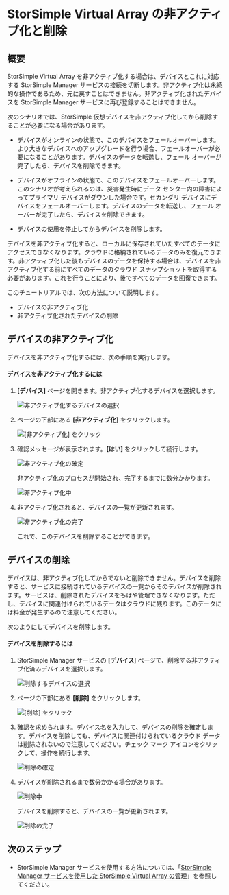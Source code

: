 <properties 
   pageTitle="StorSimple Virtual Array の非アクティブ化と削除 | Microsoft Azure"
   description="StorSimple デバイスを非アクティブ化して削除することによって、サービスからこれを削除する方法について説明します。"
   services="storsimple"
   documentationCenter=""
   authors="alkohli"
   manager="carmonm"
   editor="" />
<tags 
   ms.service="storsimple"
   ms.devlang="na"
   ms.topic="article"
   ms.tgt_pltfrm="na"
   ms.workload="na"
   ms.date="02/08/2016"
   ms.author="alkohli" />

# StorSimple Virtual Array の非アクティブ化と削除

## 概要

StorSimple Virtual Array を非アクティブ化する場合は、デバイスとこれに対応する StorSimple Manager サービスの接続を切断します。非アクティブ化は永続的な操作であるため、元に戻すことはできません。非アクティブ化されたデバイスを StorSimple Manager サービスに再び登録することはできません。

次のシナリオでは、StorSimple 仮想デバイスを非アクティブ化してから削除することが必要になる場合があります。


- デバイスがオンラインの状態で、このデバイスをフェールオーバーします。より大きなデバイスへのアップグレードを行う場合、フェールオーバーが必要になることがあります。デバイスのデータを転送し、フェール オーバーが完了したら、デバイスを削除できます。

- デバイスがオフラインの状態で、このデバイスをフェールオーバーします。このシナリオが考えられるのは、災害発生時にデータ センター内の障害によってプライマリ デバイスがダウンした場合です。セカンダリ デバイスにデバイスをフェールオーバーします。デバイスのデータを転送し、フェール オーバーが完了したら、デバイスを削除できます。

- デバイスの使用を停止してからデバイスを削除します。
 

デバイスを非アクティブ化すると、ローカルに保存されていたすべてのデータにアクセスできなくなります。クラウドに格納されているデータのみを復元できます。非アクティブ化した後もデバイスのデータを保持する場合は、デバイスを非アクティブ化する前にすべてのデータのクラウド スナップショットを取得する必要があります。これを行うことにより、後ですべてのデータを回復できます。


このチュートリアルでは、次の方法について説明します。

- デバイスの非アクティブ化 
- 非アクティブ化されたデバイスの削除


## デバイスの非アクティブ化

デバイスを非アクティブ化するには、次の手順を実行します。

#### デバイスを非アクティブ化するには   

1. **[デバイス]** ページを開きます。非アクティブ化するデバイスを選択します。

	![非アクティブ化するデバイスの選択](./media/storsimple-ova-deactivate-and-delete-device/deactivate1m.png)

3. ページの下部にある **[非アクティブ化]** をクリックします。

	![[非アクティブ化] をクリック](./media/storsimple-ova-deactivate-and-delete-device/deactivate2m.png)

4. 確認メッセージが表示されます。**[はい]** をクリックして続行します。

	![非アクティブ化の確定](./media/storsimple-ova-deactivate-and-delete-device/deactivate3m.png)

	非アクティブ化のプロセスが開始され、完了するまでに数分かかります。

	![非アクティブ化中](./media/storsimple-ova-deactivate-and-delete-device/deactivate4m.png)

3. 非アクティブ化されると、デバイスの一覧が更新されます。

	![非アクティブ化の完了](./media/storsimple-ova-deactivate-and-delete-device/deactivate5m.png)

	これで、このデバイスを削除することができます。

## デバイスの削除

デバイスは、非アクティブ化してからでないと削除できません。デバイスを削除すると、サービスに接続されているデバイスの一覧からそのデバイスが削除されます。サービスは、削除されたデバイスをもはや管理できなくなります。ただし、デバイスに関連付けられているデータはクラウドに残ります。このデータには料金が発生するので注意してください。

次のようにしてデバイスを削除します。

#### デバイスを削除するには 

 1. StorSimple Manager サービスの **[デバイス**] ページで、削除する非アクティブ化済みデバイスを選択します。

	![削除するデバイスの選択](./media/storsimple-ova-deactivate-and-delete-device/deactivate5m.png)

 2. ページの下部にある **[削除]** をクリックします。
 
	![[削除] をクリック](./media/storsimple-ova-deactivate-and-delete-device/deactivate6m.png)

 3. 確認を求められます。デバイス名を入力して、デバイスの削除を確定します。デバイスを削除しても、デバイスに関連付けられているクラウド データは削除されないので注意してください。チェック マーク アイコンをクリックして、操作を続行します。
 
	![削除の確定](./media/storsimple-ova-deactivate-and-delete-device/deactivate7m.png)

 5. デバイスが削除されるまで数分かかる場合があります。

	![削除中](./media/storsimple-ova-deactivate-and-delete-device/deactivate8m.png)

 	デバイスを削除すると、デバイスの一覧が更新されます。

	![削除の完了](./media/storsimple-ova-deactivate-and-delete-device/deactivate9m.png)


## 次のステップ

- StorSimple Manager サービスを使用する方法については、「[StorSimple Manager サービスを使用した StorSimple Virtual Array の管理](storsimple-ova-manager-service-administration.md)」を参照してください。 

<!---HONumber=AcomDC_0218_2016-->